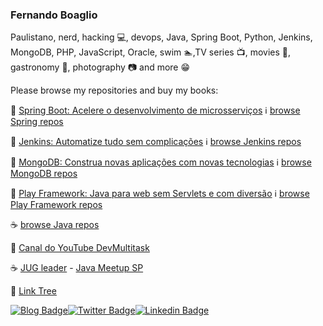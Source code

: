 ### Fernando Boaglio

 Paulistano, nerd, hacking :computer:, devops, Java, Spring Boot, Python, Jenkins, MongoDB, PHP, JavaScript, Oracle, swim :swimmer:,TV series :tv:, movies :movie_camera:, gastronomy :spaghetti:, photography :camera: and more :grin: 

Please browse my repositories and buy my books:

:blue_book: [Spring Boot: Acelere o desenvolvimento de microsserviços](https://www.casadocodigo.com.br/products/livro-spring-boot)
:information_source: [browse Spring repos](https://github.com/boaglio?tab=repositories&q=spring)

:closed_book: [Jenkins: Automatize tudo sem complicações](https://www.casadocodigo.com.br/products/livro-jenkins)
:information_source: [browse Jenkins repos](https://github.com/boaglio?tab=repositories&q=jenkins)

:green_book: [MongoDB: Construa novas aplicações com novas tecnologias](https://www.casadocodigo.com.br/products/livro-mongodb)
:information_source: [browse MongoDB repos](https://github.com/boaglio?tab=repositories&q=mongo)

:orange_book: [Play Framework: Java para web sem Servlets e com diversão](https://www.casadocodigo.com.br/products/livro-play-framework-java)
:information_source: [browse Play Framework repos](https://github.com/boaglio?tab=repositories&q=play)

:coffee: [browse Java repos](https://github.com/boaglio?tab=repositories&q=java)

:microphone: [Canal do YouTube DevMultitask](https://youtube.com/DevMultitask)

:coffee: [JUG leader](https://github.com/meetupjavasaopaulo) - [Java Meetup SP](https://www.meetup.com/sao-paulo-java-meetup/)

:palm_tree: [Link Tree](https://linktr.ee/boaglio)

[![Blog Badge](https://img.shields.io/badge/Blog-boaglio.com-black)](https://boaglio.com)[![Twitter Badge](https://img.shields.io/badge/-Twitter-1ca0f1?style=flat-square&labelColor=1ca0f1&logo=twitter&logoColor=white&link=https://twitter.com/boaglio)](https://twitter.com/boaglio)[![Linkedin Badge](https://img.shields.io/badge/-LinkedIn-blue?style=flat-square&logo=Linkedin&logoColor=white&link=https://www.linkedin.com/in/boaglio)](https://www.linkedin.com/in/boaglio)
